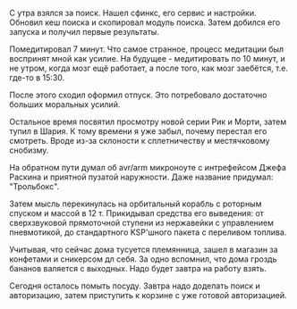 С утра взялся за поиск. Нашел сфинкс, его сервис и настройки.
Обновил кеш поиска и скопировал модуль поиска.
Затем добился его запуска и получил первые результаты.

Помедитировал 7 минут. Что самое странное, процесс медитации был воспринят мной как усилие.
На будущее - медитировать по 10 минут, и не утром, когда мозг ещё работает, а после того, как мозг заебётся, т.е. где-то в 15:30.

После этого сходил оформил отпуск.
Это потребовало достаточно больших моральных усилий.

Остальное время посвятил просмотру новой серии Рик и Морти, затем тупил в Шария. К тому времени я уже забыл, почему перестал его смотреть. Вроде из-за склоности к сплетничеству и местячковому снобизму.

На обратном пути думал об avr/arm микроноуте с интрефейсом Джефа Раскина и приятной пузатой наружности. Даже название придумал: "Трольбокс".

Затем мысль перекинулась на орбитальный корабль с роторным спуском и массой в 12 т. Прикидывал средства его выведения: от сверхзвуковой прямоточной ступени из нержавейки с управлением пневмотикой, до стандартного KSP'шного пакета с переливом топлива.

Учитывая, что сейчас дома тусуется племянница, зашел в магазин за конфетами и сникерсом дл себя.
За одно вспомнил, что дома гроздь бананов валяется с выходных. Надо будет завтра на работу взять.

Сегодня осталось помыть посуду.
Завтра надо доделать поиск и авторизацию, затем приступить к корзине с уже готовой авторизацией.